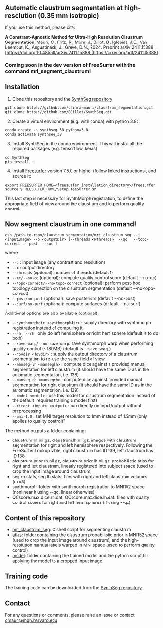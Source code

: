 ## Automatic claustrum segmentation at high-resolution (0.35 mm isotropic)

If you use this method, please cite:

**A Constrast-Agnostic Method for Ultra-High Resolution Claustrum Segmentation**, Mauri, C., Fritz, R., Mora, J., Billot, B., Iglesias, J.E., Van Leemput, K., Augustinack, J., Greve, D.N., 2024. Preprint 	arXiv:2411.15388 [https://doi.org/10.48550/arXiv.2411.15388](https://arxiv.org/pdf/2411.15388)

### Coming soon in the dev version of FreeSurfer with the command mri_segment_claustrum! 


## Installation

1. Clone this repository and the [SynthSeg repository](https://github.com/BBillot/SynthSeg.git)

```
git clone https://github.com/chiara-mauri/claustrum_segmentation.git
git clone https://github.com/BBillot/SynthSeg.git
```

2. Create a virtual environment (e.g. with conda) with python 3.8:

```
conda create -n synthseg_38 python=3.8 
conda activate synthseg_38
```

3. Install SynthSeg in the conda environment. This will install all the required packages (e.g. tensorflow, keras)

```
cd SynthSeg 
pip install . 
```

4. Install [Freesurfer](https://surfer.nmr.mgh.harvard.edu/fswiki/DownloadAndInstall) version 7.5.0 or higher (follow linked instructions), and source it:

```
export FREESURFER_HOME=<freesurfer_installation_directory>/freesurfer
source $FREESURFER_HOME/SetUpFreeSurfer.sh
```
This last step is necessary for SynthMorph registration, to define the appropriate field of view around the claustrum and to perform quality control.

## Now segment claustrum in one command!

```
csh /path-to-repo/claustrum_segmentation/mri_claustrum_seg --i <inputImage> --o <outputDir> [--threads <Nthreads>  --qc   --topo-correct  --post  --surf]
```

where:

- ```--i``` : input image (any contrast and resolution)
- ```--o``` : output directory
- ```--threads``` (optional): number of threads (default 1)
- ```--qc/--no-qc``` (optional): compute quality control score (default --no-qc)
- ```--topo-correct/--no-topo-correct``` (optional): perform post-hoc topology correction on the claustrum segmentation (default --no-topo-correct)
- ```--post/no-post``` (optional): save posteriors (default --no-post)
- ```--surf/no-surf``` (optional): compute surfaces (default --no-surf)

Additional options are also available (optional):  

  - ```--synthmorphdir <synthmorphdir>``` : supply directory with synthmorph registration instead of computing it
  - ```--lh, --rh``` : only do left hemisphere or right hemisphere (default is to do both)
  - ```--save-warp/--no-save-warp```: save synthmorph warp when performing quality control (~180MB) (default is --save-warp)
  - ```--fovdir <fovdir>``` : supply the output directory of a claustrum segmentation to re-use the same field of view
  - ```--manseg-lh <manseglh>``` : compute dice against a provided manual segmentation <manseglh> for left claustrum (it should have the same ID as in the automatic segmentation, i.e. 138)
   - ```--manseg-rh <mansegrh>``` : compute dice against provided manual segmentation <mansegrh> for right claustrum (it should have the same ID as in the automatic segmentation, i.e. 139)
 - ```--model <model>``` : use this model for claustrum segmentation instead of the default (requires training a model first)
 - ```--direct <input> <output>``` : run directly on input/output without preprocessing
 - ```--mni-1.0``` : set MNI target resolution to 1mm instead of 1.5mm (only applies to quality control)"

The method outputs a folder containing:
- claustrum.rh.nii.gz, claustrum.lh.nii.gz: images with claustrum segmentation for right and left hemisphere respectively. Following the FreeSurfer LookupTable, right claustrum has ID 139, left claustrum has ID 138
- claustrum.prior.rh.nii.gz, claustrum.prior.lh.nii.gz: probabilistic atlas for right and left claustrum, linearly registered into subject space (used to crop the input image around claustrum)
- seg.rh.stats, seg.lh.stats: files with right and left claustrum volumes (mm3)
- synthmorph: folder with synthmorph registration to MNI152 space (nonlinear if using --qc, linear otherwise)
- QCscore.max.dice.rh.dat, QCscore.max.dice.lh.dat: files with quality control scores for right and left hemispheres (if using --qc)



## Content of this repository

- [mri_claustrum_seg](./mri_claustrum_seg): C shell script for segmenting claustrum
- [atlas](./atlas/): folder containing the claustrum probabilistic prior in MNI152 space (used to crop the input image around claustrum), and the high-resolution manual labels warped in MNI space (used to perform quality control)
- [model](./model/): folder containing the trained model and the python script for applying the model to a cropped input image


## Training code

The training code can be downloaded from the [SynthSeg repository](https://github.com/BBillot/SynthSeg.git)

## Contact
For any questions or comments, please raise an issue or contact cmauri@mgh.harvard.edu
 
